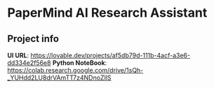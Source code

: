 # PaperMind AI Research Assistant

## Project info

**UI URL**: https://lovable.dev/projects/af5db79d-111b-4acf-a3e6-dd334e2f56e8
**Python NoteBook**: https://colab.research.google.com/drive/1sQh-_YUHdd2LU8drVAmTT7z4NDnoZIlS


